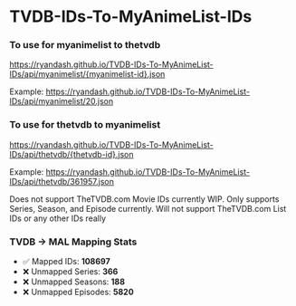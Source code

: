 # TVDB-IDs-To-MyAnimeList-IDs

### To use for myanimelist to thetvdb
https://ryandash.github.io/TVDB-IDs-To-MyAnimeList-IDs/api/myanimelist/{myanimelist-id}.json

Example: https://ryandash.github.io/TVDB-IDs-To-MyAnimeList-IDs/api/myanimelist/20.json

### To use for thetvdb to myanimelist
https://ryandash.github.io/TVDB-IDs-To-MyAnimeList-IDs/api/thetvdb/{thetvdb-id}.json

Example: https://ryandash.github.io/TVDB-IDs-To-MyAnimeList-IDs/api/thetvdb/361957.json

Does not support TheTVDB.com Movie IDs currently WIP. Only supports Series, Season, and Episode currently.
Will not support TheTVDB.com List IDs or any other IDs really

<!---counts-start--->
### TVDB → MAL Mapping Stats

- ✅ Mapped IDs: **108697**
- ❌ Unmapped Series: **366**
- ❌ Unmapped Seasons: **188**
- ❌ Unmapped Episodes: **5820**
<!---counts-end--->
